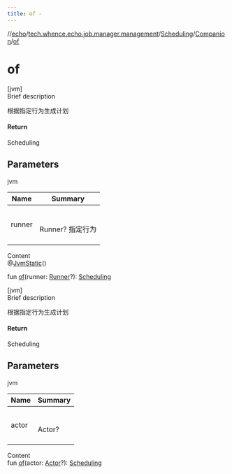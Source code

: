 ```yaml
---
title: of -
---
```

//[echo](../../../index.md)/[tech.whence.echo.job.manager.management](../../index.md)/[Scheduling](../index.md)/[Companion](index.md)/[of](of.md)



# of  
[jvm]  
Brief description  


根据指定行为生成计划



#### Return  


Scheduling



## Parameters  
  
jvm  
  
|  Name|  Summary| 
|---|---|
| runner| <br><br>Runner? 指定行为<br><br>
  
  
Content  
@[JvmStatic](https://kotlinlang.org/api/latest/jvm/stdlib/kotlin.jvm/-jvm-static/index.html)()  
  
fun [of](of.md)(runner: [Runner](../../../tech.whence.echo.function/-runner/index.md)?): [Scheduling](../index.md)  


[jvm]  
Brief description  


根据指定行为生成计划



#### Return  


Scheduling



## Parameters  
  
jvm  
  
|  Name|  Summary| 
|---|---|
| actor| <br><br>Actor?<br><br>
  
  
Content  
fun [of](of.md)(actor: [Actor](../../-actor/index.md)?): [Scheduling](../index.md)  



